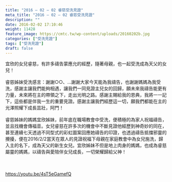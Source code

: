 ```yaml
---
title: "2016 – 02 – 02 睿慈受洗見證"
meta_title: "2016 – 02 – 02 睿慈受洗見證"
description: ""
date: 2016-02-02 17:10:46
weight: 11428
feature_image: https://cmtc.tw/wp-content/uploads/20160202b.jpg
categories: ["受洗見證"]
tags: ["受洗見證"]
draft: false
---
```


宜欣的女兒睿慈，有許多禱告蒙應允的經歷，隨著母親，也一起受洗成為天父的女兒！<br />
<br />
睿慈姊妹受洗感言：謝謝○○、…謝謝大家今天能為我禱告，也謝謝媽媽為我受洗，感謝主讓我們能夠相遇，讓我們一同見證主兒女的回歸，願未來我禱告能更有力量，未來將在主的帶領之下，走出光明之路。感謝主賜給我的恩典，我將一一記下，這些都是伴我一生的重要見證。感謝主讓我們經歷這一切，願我們都能在主的光澤照耀下成長茁壯，阿門！<br />
<br />
睿慈姊妹的媽媽宜欣姊妹，前年底在職場教會中受洗，便積極的為家人祝福禱告，並且找機會傳福音。女兒睿慈在許多次的機會中不斷見證他經歷到神奇妙的同在，甚至連續七天透過不同型式的彩虹圖案回應她禱告的印證，也透過禱告抵擋邪靈的攪擾，便在2016/2/2當天在眾人的見證祝福下母親在家庭教會中為女兒施洗，歸入主的名下，成為天父的新生女兒。宜欣姊妹不但是地上肉身的媽媽，也成為睿慈屬靈的媽媽，以禱告與愛陪伴女兒成長，一切榮耀歸給父神！<br />
<br />
&nbsp;<br />
<br />
https://youtu.be/4sT5eGamefQ
        